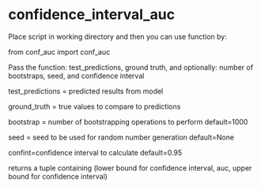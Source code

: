 # confidence_interval_auc

Place script in working directory and then you can use function by:

from conf_auc import conf_auc

Pass the function: test_predictions, ground truth, and optionally: number of bootstraps, seed, and confidence interval

test_predictions = predicted results from model 

ground_truth = true values to compare to predictions

bootstrap = number of bootstrapping operations to perform default=1000

seed = seed to be used for random number generation default=None  

confint=confidence interval to calculate default=0.95

returns a tuple containing (lower bound for confidence interval, auc, upper bound for confidence interval)
